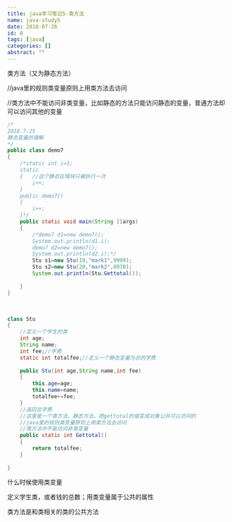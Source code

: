 ```yaml
---
title: java学习笔记5-类方法
name: java-study5
date: 2018-07-26
id: 0
tags: [java]
categories: []
abstract: ""
---
```



类方法（又为静态方法）

//java里的规则类变量原则上用类方法去访问

//类方法中不能访问非类变量，比如静态的方法只能访问静态的变量，普通方法却可以访问其他的变量

```java
/*
2018.7.25
静态变量的理解
*/
public class demo7
{
    /*static int i=1;
    static
    {   //这个静态区域块只被执行一次
        i++;
    }
    public demo7()
    {
        i++;
    }*/
    public static void main(String []args)
    {
        /*demo7 d1=new demo7();
        System.out.println(d1.i);
        demo7 d2=new demo7();
        System.out.println(d2.i);*/
        Stu s1=new Stu(19,"mark1",9999);
        Stu s2=new Stu(20,"mark2",8978);
        System.out.println(Stu.Gettotal());
        
    }
}
```


​            
```java
class Stu
{
    //定义一个学生的类
    int age;
    String name;
    int fee;//学费
    static int totalfee;//定义一个静态变量为总的学费
    
    public Stu(int age,String name,int fee)
    {
        this.age=age;
        this.name=name;
        totalfee+=fee;
    }
    //返回总学费
    //这里是一个类方法，静态方法，把gettotal的值变成对象公共可以访问的
    //java里的规则类变量原则上用类方法去访问
    //类方法中不能访问非类变量
    public static int Gettotal()
    {
        return totalfee;
    }
    
}
```


什么时候使用类变量

定义学生类，或者钱的总数；用类变量属于公共的属性

类方法是和类相关的类的公共方法